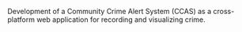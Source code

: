 Development of a Community Crime Alert System (CCAS) as a cross-platform web application for recording and visualizing crime.
